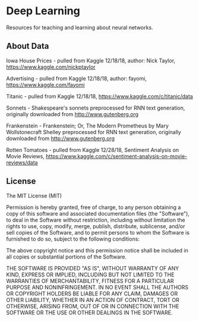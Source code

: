 # Deep Learning
Resources for teaching and learning about neural networks.

## About Data
Iowa House Prices - pulled from Kaggle 12/18/18, author: Nick Taylor, https://www.kaggle.com/nickptaylor <br>

Advertising - pulled from Kaggle 12/18/18, author: fayomi, https://www.kaggle.com/fayomi <br>

Titanic - pulled from Kaggle 12/18/18, https://www.kaggle.com/c/titanic/data <br>

Sonnets - Shakespeare's sonnets preprocessed for RNN text generation, originally downloaded from http://www.gutenberg.org <br>

Frankenstein - Frankenstein; Or, The Modern Prometheus by Mary Wollstonecraft Shelley preprocessed for RNN text generation, originally downloaded from http://www.gutenberg.org <br>

Rotten Tomatoes - pulled from Kaggle 12/28/18, Sentiment Analysis on Movie Reviews, https://www.kaggle.com/c/sentiment-analysis-on-movie-reviews/data <br>

## License

The MIT License (MIT)

Permission is hereby granted, free of charge, to any person obtaining a copy
of this software and associated documentation files (the "Software"), to deal
in the Software without restriction, including without limitation the rights
to use, copy, modify, merge, publish, distribute, sublicense, and/or sell
copies of the Software, and to permit persons to whom the Software is
furnished to do so, subject to the following conditions:

The above copyright notice and this permission notice shall be included in all
copies or substantial portions of the Software.

THE SOFTWARE IS PROVIDED "AS IS", WITHOUT WARRANTY OF ANY KIND, EXPRESS OR
IMPLIED, INCLUDING BUT NOT LIMITED TO THE WARRANTIES OF MERCHANTABILITY,
FITNESS FOR A PARTICULAR PURPOSE AND NONINFRINGEMENT. IN NO EVENT SHALL THE
AUTHORS OR COPYRIGHT HOLDERS BE LIABLE FOR ANY CLAIM, DAMAGES OR OTHER
LIABILITY, WHETHER IN AN ACTION OF CONTRACT, TORT OR OTHERWISE, ARISING FROM,
OUT OF OR IN CONNECTION WITH THE SOFTWARE OR THE USE OR OTHER DEALINGS IN THE
SOFTWARE.
